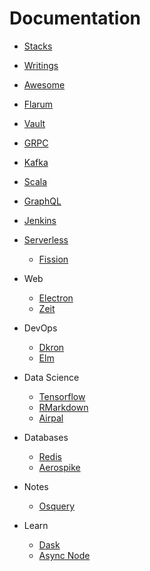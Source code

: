 # Documentation

- [Stacks](../README.md)

- [Writings](./writings.md)

- [Awesome](./awesome-lectures.md)

- [Flarum](./flarum.md)
- [Vault](./vault.md)
- [GRPC](./grpc.md)
- [Kafka](./kafka.md)
- [Scala](./kafka.md)
- [GraphQL](./graphql.md)
- [Jenkins](./jenkins.md)

- [Serverless](./serveless.md)
  - [Fission]('./fission.md')

- Web
  - [Electron](./electron.md)
  - [Zeit](./zeit.md)

- DevOps
  - [Dkron](./drkon.md)
  - [Elm](./elm.md)

- Data Science
  - [Tensorflow](./tensorflow.md)
  - [RMarkdown](./rmarkdown.md)
  - [Airpal](./airpal.md)

- Databases
  - [Redis](./databases/redis/readme.md)
  - [Aerospike](./aerospike.md)

- Notes
  - [Osquery](./osquery.md)

- Learn
  - [Dask](./dask.md)
  - [Async Node](./node-async.md)
